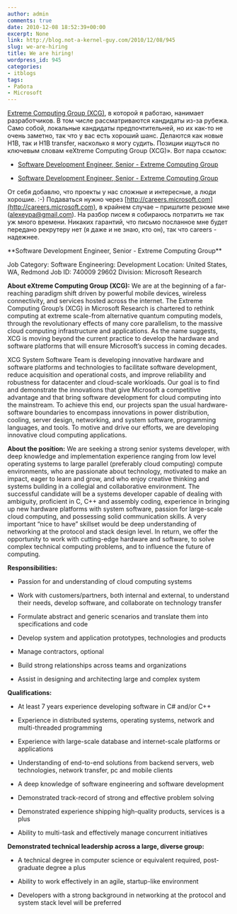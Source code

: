 ```yaml
---
author: admin
comments: true
date: 2010-12-08 18:52:39+00:00
excerpt: None
link: http://blog.not-a-kernel-guy.com/2010/12/08/945
slug: we-are-hiring
title: We are hiring!
wordpress_id: 945
categories:
- itblogs
tags:
- Работа
- Microsoft
---
```


[Extreme Computing Group (XCG)](http://research.microsoft.com/en-us/labs/xcg/default.aspx), в которой я работаю, нанимает разработчиков. В том числе рассматриваются кандидаты из-за рубежа. Само собой, локальные кандидаты предпочтительней, но их как-то не очень заметно, так что у вас есть хороший шанс. Делаются как новые H1B, так и H1B transfer, насколько я могу судить. Позиции ищуться по ключевым словам «eXtreme Computing Group (XCG)». Вот пара ссылок:




	
  * [Software Development Engineer, Senior - Extreme Computing Group](https://careers.microsoft.com/JobDetails.aspx?ss=&pg=0&so=&rw=1&jid=29602&jlang=EN)

	
  * [Software Development Engineer, Senior - Extreme Computing Group](https://careers.microsoft.com/JobDetails.aspx?ss=&pg=0&so=&rw=4&jid=28954&jlang=EN)



От себя добавлю, что проекты у нас сложные и интересные, а люди хорошие. :-) Подаваться нужно через [http://careers.microsoft.com](http://careers.microsoft.com), в крайнем случае – пришлите резюме мне ([alexeypa@gmail.com](mailto:alexeypa@gmail.com)). На разбор писем я собираюсь потратить не так уж много времени. Никаких гарантий, что письмо посланное мне будет передано рекрутеру нет (я даже и не знаю, кто он), так что careers - надежнее.

<!-- more -->**Software Development Engineer, Senior - Extreme Computing Group**

Job Category: Software Engineering: Development 
Location: United States, WA, Redmond 
Job ID: 740009 29602 
Division: Microsoft Research

**About eXtreme Computing Group (XCG):**
We are at the beginning of a far-reaching paradigm shift driven by powerful mobile devices, wireless connectivity, and services hosted across the internet. The Extreme Computing Group’s (XCG) in Microsoft Research is chartered to rethink computing at extreme scale-from alternative quantum computing models, through the revolutionary effects of many core parallelism, to the massive cloud computing infrastructure and applications. As the name suggests, XCG is moving beyond the current practice to develop the hardware and software platforms that will ensure Microsoft’s success in coming decades.

XCG System Software Team is developing innovative hardware and software platforms and technologies to facilitate software development, reduce acquisition and operational costs, and improve reliability and robustness for datacenter and cloud-scale workloads. Our goal is to find and demonstrate the innovations that give Microsoft a competitive advantage and that bring software development for cloud computing into the mainstream. To achieve this end, our projects span the usual hardware-software boundaries to encompass innovations in power distribution, cooling, server design, networking, and system software, programming languages, and tools. To motive and drive our efforts, we are developing innovative cloud computing applications.

**About the position:**
We are seeking a strong senior systems developer, with deep knowledge and implementation experience ranging from low level operating systems to large parallel (preferably cloud computing) compute environments, who are passionate about technology, motivated to make an impact, eager to learn and grow, and who enjoy creative thinking and systems building in a collegial and collaborative environment. The successful candidate will be a systems developer capable of dealing with ambiguity, proficient in C, C++ and assembly coding, experience in bringing up new hardware platforms with system software, passion for large-scale cloud computing, and possessing solid communication skills. A very important “nice to have” skillset would be deep understanding of networking at the protocol and stack design level. In return, we offer the opportunity to work with cutting-edge hardware and software, to solve complex technical computing problems, and to influence the future of computing.

**Responsibilities:**



	
  * Passion for and understanding of cloud computing systems

	
  * Work with customers/partners, both internal and external, to understand their needs, develop software, and collaborate on technology transfer

	
  * Formulate abstract and generic scenarios and translate them into specifications and code

	
  * Develop system and application prototypes, technologies and products 

	
  * Manage contractors, optional

	
  * Build strong relationships across teams and organizations

	
  * Assist in designing and architecting large and complex system



**Qualifications:**



	
  * At least 7 years experience developing software in C# and/or C++

	
  * Experience in distributed systems, operating systems, network and multi-threaded programming

	
  * Experience with large-scale database and internet-scale platforms or applications

	
  * Understanding of end-to-end solutions from backend servers, web technologies, network transfer, pc and mobile clients

	
  * A deep knowledge of software engineering and software development

	
  * Demonstrated track-record of strong and effective problem solving

	
  * Demonstrated experience shipping high-quality products, services is a plus

	
  * Ability to multi-task and effectively manage concurrent initiatives




**Demonstrated technical leadership across a large, diverse group:**



	
  * A technical degree in computer science or equivalent required, post-graduate degree a plus

	
  * Ability to work effectively in an agile, startup-like environment

	
  * Developers with a strong background in networking at the protocol and system stack level will be preferred



